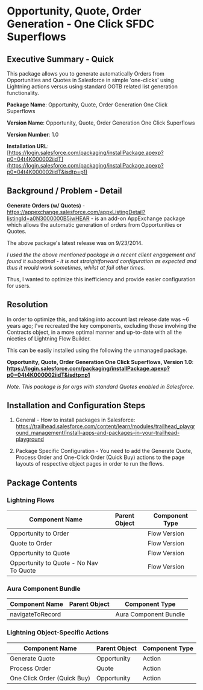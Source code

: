 # Opportunity, Quote, Order Generation - One Click SFDC Superflows

## Executive Summary - Quick
This package allows you to generate automatically Orders from Opportunities and Quotes in Salesforce in simple 'one-clicks' using Lightning actions versus using standard OOTB related list generation functionality.

**Package Name**: Opportunity, Quote, Order Generation One Click Superflows

**Version Name**: Opportunity, Quote, Order Generation One Click Superflows

**Version Number**: 1.0

**Installation URL**: 
[https://login.salesforce.com/packaging/installPackage.apexp?p0=04t4K000002iidT](https://login.salesforce.com/packaging/installPackage.apexp?p0=04t4K000002iidT&isdtp=p1)

## Background / Problem - Detail
 **Generate Orders (w/ Quotes)** - https://appexchange.salesforce.com/appxListingDetail?listingId=a0N3000000B5iwHEAR  - is an add-on AppExchange package which allows the automatic generation of orders from Opportunities or Quotes. 

The above package's latest release was on 9/23/2014. 

*I used the the above mentioned package in a recent client engagement and found it suboptimal  - it is not straightforward configuration as expected and thus it would work sometimes, whilst at fail other times.* 

Thus, I wanted to optimize this inefficiency and provide easier configuration for users.

## Resolution

In order to optimize this, and taking into account last release date was ~6 years ago; I've recreated the key components, excluding those involving the Contracts object, in a more optimal manner and up-to-date with all the niceties of Lightning Flow Builder. 

This can be easily installed using the following the unmanaged package.

**Opportunity, Quote, Order Generation One Click Superflows, Version 1.0**:
**https://login.salesforce.com/packaging/installPackage.apexp?p0=04t4K000002iidT&isdtp=p1**

*Note. This package is for orgs with standard Quotes enabled in Salesforce.*


## Installation and Configuration Steps

1. General - How to install packages in Salesforce:
https://trailhead.salesforce.com/content/learn/modules/trailhead_playground_management/install-apps-and-packages-in-your-trailhead-playground

2. Package Specific Configuration - You need to add the Generate Quote, Process Order and One-Click Order (Quick Buy) actions to the page layouts of respective object pages in order to run the flows.
  
## Package Contents

### Lightning Flows
| Component Name                         | Parent Object | Component Type |
| -------------------------------------- | ------------- | -------------- |
| Opportunity to Order                   |               | Flow Version   |
| Quote to Order                         |               | Flow Version   |
| Opportunity to Quote                   |               | Flow Version   |
| Opportunity to Quote - No Nav To Quote |               | Flow Version   |

### Aura Component Bundle
| Component Name   | Parent Object | Component Type        |
| ---------------- | ------------- | --------------------- |
| navigateToRecord |               | Aura Component Bundle |

### Lightning Object-Specific Actions
| Component Name              | Parent Object | Component Type |
| --------------------------- | ------------- | -------------- |
| Generate Quote              | Opportunity   | Action         |
| Process Order               | Quote         | Action         |
| One Click Order (Quick Buy) | Opportunity   | Action         |
